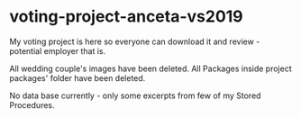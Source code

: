 # voting-project-anceta-vs2019

My voting project is here so everyone can download it and review - potential employer that is.

All wedding couple's images have been deleted. All Packages inside project packages' folder have been deleted. 

No data base currently - only some excerpts from few of my Stored Procedures.
